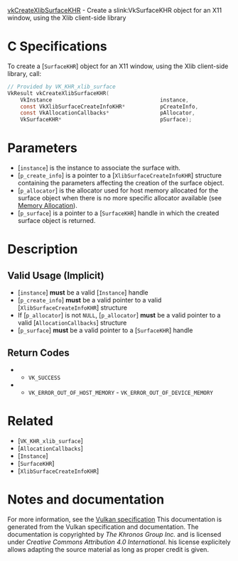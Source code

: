 [vkCreateXlibSurfaceKHR](https://www.khronos.org/registry/vulkan/specs/1.3-extensions/man/html/vkCreateXlibSurfaceKHR.html) - Create a slink:VkSurfaceKHR object for an X11 window, using the Xlib client-side library

# C Specifications
To create a [`SurfaceKHR`] object for an X11 window, using the Xlib
client-side library, call:
```c
// Provided by VK_KHR_xlib_surface
VkResult vkCreateXlibSurfaceKHR(
    VkInstance                                  instance,
    const VkXlibSurfaceCreateInfoKHR*           pCreateInfo,
    const VkAllocationCallbacks*                pAllocator,
    VkSurfaceKHR*                               pSurface);
```

# Parameters
- [`instance`] is the instance to associate the surface with.
- [`p_create_info`] is a pointer to a [`XlibSurfaceCreateInfoKHR`] structure containing the parameters affecting the creation of the surface object.
- [`p_allocator`] is the allocator used for host memory allocated for the surface object when there is no more specific allocator available (see [Memory Allocation](https://www.khronos.org/registry/vulkan/specs/1.3-extensions/html/vkspec.html#memory-allocation)).
- [`p_surface`] is a pointer to a [`SurfaceKHR`] handle in which the created surface object is returned.

# Description
## Valid Usage (Implicit)
-  [`instance`] **must**  be a valid [`Instance`] handle
-  [`p_create_info`] **must**  be a valid pointer to a valid [`XlibSurfaceCreateInfoKHR`] structure
-    If [`p_allocator`] is not `NULL`, [`p_allocator`] **must**  be a valid pointer to a valid [`AllocationCallbacks`] structure
-  [`p_surface`] **must**  be a valid pointer to a [`SurfaceKHR`] handle

## Return Codes
*   - `VK_SUCCESS` 
*   - `VK_ERROR_OUT_OF_HOST_MEMORY`  - `VK_ERROR_OUT_OF_DEVICE_MEMORY`

# Related
- [`VK_KHR_xlib_surface`]
- [`AllocationCallbacks`]
- [`Instance`]
- [`SurfaceKHR`]
- [`XlibSurfaceCreateInfoKHR`]

# Notes and documentation
For more information, see the [Vulkan specification](https://www.khronos.org/registry/vulkan/specs/1.3-extensions/html/vkspec.html)
This documentation is generated from the Vulkan specification and documentation.
The documentation is copyrighted by *The Khronos Group Inc.* and is licensed under *Creative Commons Attribution 4.0 International*.
his license explicitely allows adapting the source material as long as proper credit is given.
        